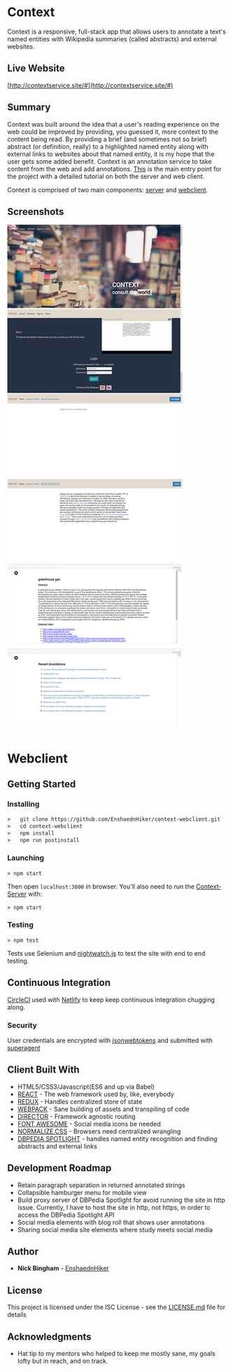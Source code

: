 # Context

Context is a responsive, full-stack app that allows users to annotate a text's named entities with Wikipedia summaries (called abstracts) and external websites.

## Live Website

[http://contextservice.site/#](http://contextservice.site/#)

## Summary

Context was built around the idea that a user's reading experience on the web could be improved by providing, you guessed it, more context to the content being read.  By providing a brief (and sometimes not so brief) abstract (or definition, really) to a highlighted named entity along with external links to websites about that named entity, it is my hope that the user gets some added benefit. Context is an annotation service to take content from the web and add annotations. [This](https://github.com/EnshaednHiker/context) is the main entry point for the project with a detailed tutorial on both the server and web client.

Context is comprised of two main components: [server](https://github.com/EnshaednHiker/context-server) and [webclient](https://github.com/EnshaednHiker/context-webclient).

## Screenshots

![Screenshot of First Main View](docs/screenshot1.png "Screenshot of First Main View")
![Screenshot of Login on Main View](docs/screenshot2.png "Screenshot of Login on Main View")
![Screenshot of empty Dashboard in Dashboard View](docs/screenshot3.png "Screenshot of empty Dashboard in Dashboard View")
![Screenshot of annotated text in Dashboard View](docs/screenshot4.png "Screenshot of annotated text in Dashboard View")
![Screenshot of abstract and external links in Dashboard View](docs/screenshot5.png "Screenshot of abstract and external links in Dashboard View")
![Screenshot of Recent Annotations in Dashboard View](docs/screenshot6.png "Screenshot of Recent Annotations in Dashboard View")

# Webclient

## Getting Started

### Installing

```
>   git clone https://github.com/EnshaednHiker/context-webclient.git
>   cd context-webclient
>   npm install
>   npm run postinstall
```

### Launching

```
> npm start
```

Then open `localhost:3000` in browser. You'll also need to run the [Context-Server](https://github.com/EnshaednHiker/context-server) with:

```
> npm start
```

### Testing

```
> npm test
```
Tests use Selenium and [nightwatch.js](http://nightwatchjs.org/) to test the site with end to end testing.

## Continuous Integration 

[CircleCI](https://circleci.com/) used with [Netlify](https://www.netlify.com/docs/) to keep keep continuous integration chugging along.

### Security

User credentials are encrypted with [jsonwebtokens](https://github.com/auth0/node-jsonwebtoken) and submitted with [superagent](https://github.com/visionmedia/superagent)

## Client Built With

* HTML5/CSS3/Javascript(ES6 and up via Babel)
* [REACT](https://reactjs.org/docs/hello-world.html) - The web framework used by, like, everybody
* [REDUX](https://redux.js.org/) - Handles centralized store of state
* [WEBPACK](https://webpack.js.org/guides/getting-started/) - Sane building of assets and transpiling of code
* [DIRECTOR](https://github.com/flatiron/director) - Framework agnostic routing
* [FONT AWESOME](http://fontawesome.io/) - Social media icons be needed
* [NORMALIZE.CSS](https://necolas.github.io/normalize.css/) - Browsers need centralized wrangling
* [DBPEDIA SPOTLIGHT](http://www.dbpedia-spotlight.org/) - handles named entity recognition and finding abstracts and external links

## Development Roadmap

* Retain paragraph separation in returned annotated strings
* Collapsible hamburger menu for mobile view
* Build proxy server of DBPedia Spotlight for avoid running the site in http issue. Currently, I have to host the site in http, not https, in order to access the DBPedia Spotlight API
* Social media elements with blog roll that shows user annotations
* Sharing social media site elements where study meets social media

## Author

* **Nick Bingham** - [EnshaednHiker](https://github.com/EnshaednHiker)

## License

This project is licensed under the ISC License - see the [LICENSE.md](LICENSE.md) file for details

## Acknowledgments

* Hat tip to my mentors who helped to keep me mostly sane, my goals lofty but in reach, and on track.